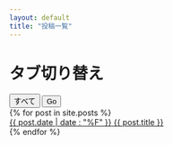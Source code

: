 ```yaml
---
layout: default
title: "投稿一覧"
---
```


# タブ切り替え

<div class="tab">
  <button class="tablinks" onclick="filterCategory('all')">すべて</button>
  <button class="tablinks" onclick="filterCategory('Go')">Go</button>
  <!-- 他のカテゴリのボタンも追加 -->
</div>

<div id="posts">
  {% for post in site.posts %}
    <div class="post" data-category="{{ post.category }}">
      <a href="{{ post.url | absolute_url }}">
        <span>{{ post.date | date : "%F" }}</span>
        <span>{{ post.title }}</span>
      </a>
    </div>
  {% endfor %}
</div>

<!-- JavaScriptでカテゴリ別にフィルタリングするコード -->
<script>
  function filterCategory(category) {
    var posts = document.querySelectorAll(".post");
    posts.forEach(function(post) {
      var postCategory = post.getAttribute("data-category");
      if (category === "all" || postCategory === category) {
        post.style.display = "block";
      } else {
        post.style.display = "none";
      }
    });
  }
</script>
